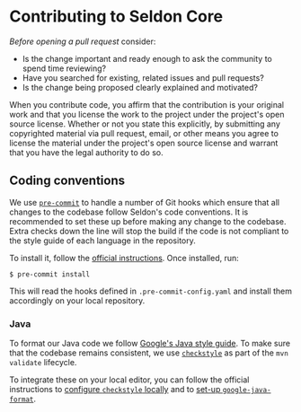 # Contributing to Seldon Core

_Before opening a pull request_ consider:

- Is the change important and ready enough to ask the community to spend time reviewing?
- Have you searched for existing, related issues and pull requests?
- Is the change being proposed clearly explained and motivated?

When you contribute code, you affirm that the contribution is your original work and that you
license the work to the project under the project's open source license. Whether or not you
state this explicitly, by submitting any copyrighted material via pull request, email, or
other means you agree to license the material under the project's open source license and
warrant that you have the legal authority to do so.

## Coding conventions

We use [`pre-commit`](https://pre-commit.com/) to handle a number of Git hooks
which ensure that all changes to the codebase follow Seldon's code conventions.
It is recommended to set these up before making any change to the codebase.
Extra checks down the line will stop the build if the code is not compliant to
the style guide of each language in the repository.

To install it, follow the [official instructions](https://pre-commit.com/#install).
Once installed, run:

```console
$ pre-commit install
```

This will read the hooks defined in `.pre-commit-config.yaml` and install them
accordingly on your local repository.

### Java

To format our Java code we follow [Google's Java style
guide](https://google.github.io/styleguide/javaguide.html).
To make sure that the codebase remains consistent, we use
[`checkstyle`](https://github.com/checkstyle/checkstyle) as part of the `mvn validate` lifecycle.

To integrate these on your local editor, you can follow the official
instructions to [configure `checkstyle`
locally](https://checkstyle.org/beginning_development.html) and to [set-up
`google-java-format`](https://github.com/google/google-java-format#using-the-formatter).
